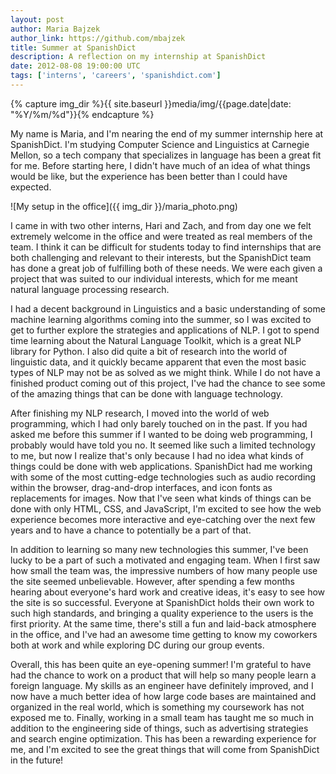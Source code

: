 ```yaml
---
layout: post
author: Maria Bajzek
author_link: https://github.com/mbajzek
title: Summer at SpanishDict
description: A reflection on my internship at SpanishDict
date: 2012-08-08 19:00:00 UTC
tags: ['interns', 'careers', 'spanishdict.com']
---
```


{% capture img_dir %}{{ site.baseurl }}media/img/{{page.date|date: "%Y/%m/%d"}}{% endcapture %}

My name is Maria, and I'm nearing the end of my summer internship here at SpanishDict. I'm studying Computer Science and Linguistics at Carnegie Mellon, so a tech company that specializes in language has been a great fit for me. Before starting here, I didn't have much of an idea of what things would be like, but the experience has been better than I could have expected.

![My setup in the office]({{ img_dir }}/maria_photo.png)

I came in with two other interns, Hari and Zach, and from day one we felt extremely welcome in the office and were treated as real members of the team. I think it can be difficult for students today to find internships that are both challenging and relevant to their interests, but the SpanishDict team has done a great job of fulfilling both of these needs. We were each given a project that was suited to our individual interests, which for me meant natural language processing research.

<!-- more start -->

I had a decent background in Linguistics and a basic understanding of some machine learning algorithms coming into the summer, so I was excited to get to further explore the strategies and applications of NLP. I got to spend time learning about the Natural Language Toolkit, which is a great NLP library for Python. I also did quite a bit of research into the world of linguistic data, and it quickly became apparent that even the most basic types of NLP may not be as solved as we might think. While I do not have a finished product coming out of this project, I've had the chance to see some of the amazing things that can be done with language technology.

After finishing my NLP research, I moved into the world of web programming, which I had only barely touched on in the past. If you had asked me before this summer if I wanted to be doing web programming, I probably would have told you no. It seemed like such a limited technology to me, but now I realize that's only because I had no idea what kinds of things could be done with web applications. SpanishDict had me working with some of the most cutting-edge technologies such as audio recording within the browser, drag-and-drop interfaces, and icon fonts as replacements for images. Now that I've seen what kinds of things can be done with only HTML, CSS, and JavaScript, I'm excited to see how the web experience becomes more interactive and eye-catching over the next few years and to have a chance to potentially be a part of that.

In addition to learning so many new technologies this summer, I've been lucky to be a part of such a motivated and engaging team. When I first saw how small the team was, the impressive numbers of how many people use the site seemed unbelievable. However, after spending a few months hearing about everyone's hard work and creative ideas, it's easy to see how the site is so successful. Everyone at SpanishDict holds their own work to such high standards, and bringing a quality experience to the users is the first priority. At the same time, there's still a fun and laid-back atmosphere in the office, and I've had an awesome time getting to know my coworkers both at work and while exploring DC during our group events.

Overall, this has been quite an eye-opening summer! I'm grateful to have had the chance to work on a product that will help so many people learn a foreign language. My skills as an engineer have definitely improved, and I now have a much better idea of how large code bases are maintained and organized in the real world, which is something my coursework has not exposed me to. Finally, working in a small team has taught me so much in addition to the engineering side of things, such as advertising strategies and search engine optimization. This has been a rewarding experience for me, and I'm excited to see the great things that will come from SpanishDict in the future!

[spanishdict]: http://www.spanishdict.com

<!-- more end -->

